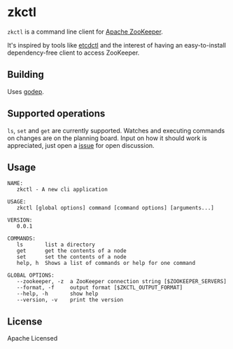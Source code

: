 zkctl
=====

`zkctl` is a command line client for [Apache ZooKeeper](http://zookeeper.apache.org/).

It's inspired by tools like [etcdctl](https://github.com/coreos/etcdctl/) and the interest of having an easy-to-install dependency-free client to access ZooKeeper.


Building
--------

Uses [godep](https://github.com/tools/godep).


Supported operations
--------------------

``ls``, ``set`` and ``get`` are currently supported. Watches and executing commands on changes are on the planning board. Input on how it should work is appreciated, just open a [issue](issues) for open discussion.


Usage
-----

    NAME:
       zkctl - A new cli application

    USAGE:
       zkctl [global options] command [command options] [arguments...]

    VERSION:
       0.0.1

    COMMANDS:
       ls		list a directory
       get		get the contents of a node
       set		set the contents of a node
       help, h	Shows a list of commands or help for one command

    GLOBAL OPTIONS:
       --zookeeper, -z 	a ZooKeeper connection string [$ZOOKEEPER_SERVERS]
       --format, -f 	output format [$ZKCTL_OUTPUT_FORMAT]
       --help, -h		show help
       --version, -v	print the version



License
-------

Apache Licensed
